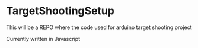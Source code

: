 # TargetShootingSetup
This will be a REPO where the code used for arduino target shooting project


Currently written in Javascript